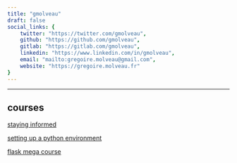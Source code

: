 ```yaml
---
title: "gmolveau"
draft: false
social_links: {
	twitter: "https://twitter.com/gmolveau",
	github: "https://github.com/gmolveau",
	gitlab: "https://gitlab.com/gmolveau",
	linkedin: "https://www.linkedin.com/in/gmolveau",
	email: "mailto:gregoire.molveau@gmail.com",
	website: "https://gregoire.molveau.fr"
}
---
```


---

## courses

[staying informed](/courses/misc/staying_informed/)

[setting up a python environment](/courses/dev/python/set_up_python_env)

[flask mega course](/courses/dev/python/flask_part_0)